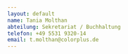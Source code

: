 ```yaml
---
layout: default
name: Tania Molthan
abteilung: Se­kre­ta­ri­at / Buchhaltung
telefon: +49 5531 9320-14
email: t.molthan@colorplus.de
---
```

